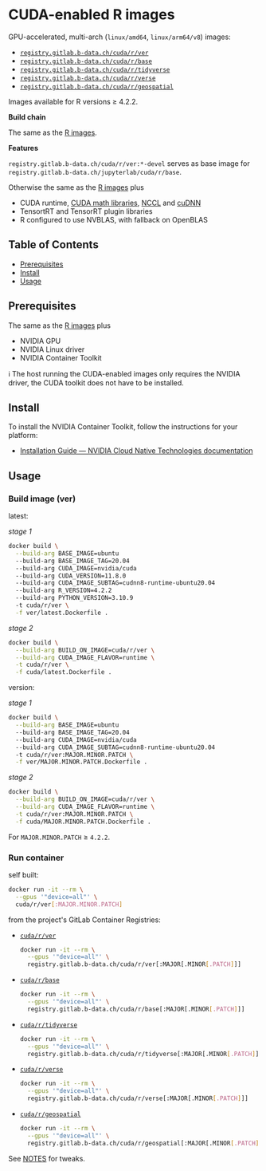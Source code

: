 # CUDA-enabled R images

GPU-accelerated, multi-arch (`linux/amd64`, `linux/arm64/v8`) images:

* [`registry.gitlab.b-data.ch/cuda/r/ver`](https://gitlab.b-data.ch/cuda/r/ver/container_registry)
* [`registry.gitlab.b-data.ch/cuda/r/base`](https://gitlab.b-data.ch/cuda/r/base/container_registry)
* [`registry.gitlab.b-data.ch/cuda/r/tidyverse`](https://gitlab.b-data.ch/cuda/r/tidyverse/container_registry)
* [`registry.gitlab.b-data.ch/cuda/r/verse`](https://gitlab.b-data.ch/cuda/r/verse/container_registry)
* [`registry.gitlab.b-data.ch/cuda/r/geospatial`](https://gitlab.b-data.ch/cuda/r/geospatial/container_registry)

Images available for R versions ≥ 4.2.2.

**Build chain**

The same as the [R images](README.md#r-docker-stack).

**Features**

`registry.gitlab.b-data.ch/cuda/r/ver:*-devel` serves as base image for
`registry.gitlab.b-data.ch/jupyterlab/cuda/r/base`.

Otherwise the same as the [R images](README.md#r-docker-stack) plus

* CUDA runtime,
  [CUDA math libraries](https://developer.nvidia.com/gpu-accelerated-libraries),
  [NCCL](https://developer.nvidia.com/nccl) and
  [cuDNN](https://developer.nvidia.com/cudnn)
* TensortRT and TensorRT plugin libraries
* R configured to use NVBLAS, with fallback on OpenBLAS

## Table of Contents

* [Prerequisites](#prerequisites)
* [Install](#install)
* [Usage](#usage)

## Prerequisites

The same as the [R images](README.md#prerequisites) plus

* NVIDIA GPU
* NVIDIA Linux driver
* NVIDIA Container Toolkit

:information_source: The host running the CUDA-enabled images only requires the
NVIDIA driver, the CUDA toolkit does not have to be installed.

## Install

To install the NVIDIA Container Toolkit, follow the instructions for your
platform:

* [Installation Guide &mdash; NVIDIA Cloud Native Technologies documentation](https://docs.nvidia.com/datacenter/cloud-native/container-toolkit/install-guide.html#supported-platforms)

## Usage

### Build image (ver)

latest:

*stage 1*

```bash
docker build \
  --build-arg BASE_IMAGE=ubuntu
  --build-arg BASE_IMAGE_TAG=20.04
  --build-arg CUDA_IMAGE=nvidia/cuda
  --build-arg CUDA_VERSION=11.8.0
  --build-arg CUDA_IMAGE_SUBTAG=cudnn8-runtime-ubuntu20.04
  --build-arg R_VERSION=4.2.2
  --build-arg PYTHON_VERSION=3.10.9
  -t cuda/r/ver \
  -f ver/latest.Dockerfile .
```

*stage 2*

```bash
docker build \
  --build-arg BUILD_ON_IMAGE=cuda/r/ver \
  --build-arg CUDA_IMAGE_FLAVOR=runtime \
  -t cuda/r/ver \
  -f cuda/latest.Dockerfile .
```

version:

*stage 1*

```bash
docker build \
  --build-arg BASE_IMAGE=ubuntu
  --build-arg BASE_IMAGE_TAG=20.04
  --build-arg CUDA_IMAGE=nvidia/cuda
  --build-arg CUDA_IMAGE_SUBTAG=cudnn8-runtime-ubuntu20.04
  -t cuda/r/ver:MAJOR.MINOR.PATCH \
  -f ver/MAJOR.MINOR.PATCH.Dockerfile .
```

*stage 2*

```bash
docker build \
  --build-arg BUILD_ON_IMAGE=cuda/r/ver \
  --build-arg CUDA_IMAGE_FLAVOR=runtime \
  -t cuda/r/ver:MAJOR.MINOR.PATCH \
  -f cuda/MAJOR.MINOR.PATCH.Dockerfile .
```

For `MAJOR.MINOR.PATCH` ≥ `4.2.2`.

### Run container

self built:

```bash
docker run -it --rm \
  --gpus '"device=all"' \
  cuda/r/ver[:MAJOR.MINOR.PATCH]
```

from the project's GitLab Container Registries:

* [`cuda/r/ver`](https://gitlab.b-data.ch/cuda/r/ver/container_registry)  
  ```bash
  docker run -it --rm \
    --gpus '"device=all"' \
    registry.gitlab.b-data.ch/cuda/r/ver[:MAJOR[.MINOR[.PATCH]]]
  ```
* [`cuda/r/base`](https://gitlab.b-data.ch/cuda/r/base/container_registry)  
  ```bash
  docker run -it --rm \
    --gpus '"device=all"' \
    registry.gitlab.b-data.ch/cuda/r/base[:MAJOR[.MINOR[.PATCH]]]
  ```
* [`cuda/r/tidyverse`](https://gitlab.b-data.ch/cuda/r/tidyverse/container_registry)  
  ```bash
  docker run -it --rm \
    --gpus '"device=all"' \
    registry.gitlab.b-data.ch/cuda/r/tidyverse[:MAJOR[.MINOR[.PATCH]]]
  ```
* [`cuda/r/verse`](https://gitlab.b-data.ch/cuda/r/verse/container_registry)  
  ```bash
  docker run -it --rm \
    --gpus '"device=all"' \
    registry.gitlab.b-data.ch/cuda/r/verse[:MAJOR[.MINOR[.PATCH]]]
  ```
* [`cuda/r/geospatial`](https://gitlab.b-data.ch/cuda/r/geospatial/container_registry)  
  ```bash
  docker run -it --rm \
    --gpus '"device=all"' \
    registry.gitlab.b-data.ch/cuda/r/geospatial[:MAJOR[.MINOR[.PATCH]]]
  ```

See [NOTES](NOTES.md) for tweaks.
